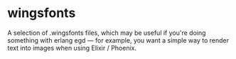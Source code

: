 # wingsfonts
A selection of .wingsfonts files, which may be useful if you're doing something with erlang egd — for example, you want a simple way to render text into images when using Elixir / Phoenix.

